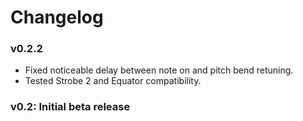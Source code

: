 # Changelog

### v0.2.2

- Fixed noticeable delay between note on and pitch bend retuning.
- Tested Strobe 2 and Equator compatibility.

### v0.2: Initial beta release
